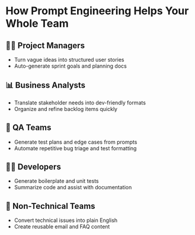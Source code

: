 # How Prompt Engineering Helps Your Whole Team

## 👩‍💼 Project Managers
- Turn vague ideas into structured user stories
- Auto-generate sprint goals and planning docs

## 📊 Business Analysts
- Translate stakeholder needs into dev-friendly formats
- Organize and refine backlog items quickly

## 🧪 QA Teams
- Generate test plans and edge cases from prompts
- Automate repetitive bug triage and test formatting

## 👨‍💻 Developers
- Generate boilerplate and unit tests
- Summarize code and assist with documentation

## 💬 Non-Technical Teams
- Convert technical issues into plain English
- Create reusable email and FAQ content
